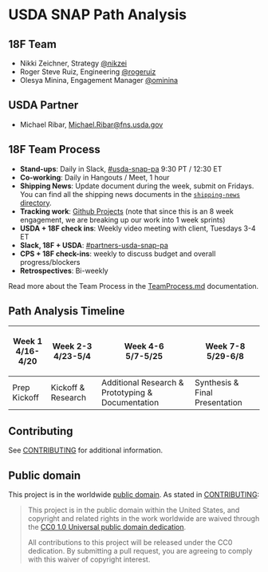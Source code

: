 # USDA SNAP Path Analysis

## 18F Team

- Nikki Zeichner, Strategy [@nikzei](https://github.com/nikzei)
- Roger Steve Ruiz, Engineering [@rogeruiz](https://github.com/rogeruiz)
- Olesya Minina, Engagement Manager [@ominina](https://github.com/ominina)

## USDA Partner
- Michael Ribar, Michael.Ribar@fns.usda.gov

## 18F Team Process

- **Stand-ups**: Daily in Slack, [#usda-snap-pa][slack-channel] 9:30 PT / 12:30 ET
- **Co-working**: Daily in Hangouts / Meet, 1 hour
- **Shipping News**: Update document during the week, submit on Fridays. You can
  find all the shipping news documents in the [`shipping-news`
  directory](./shipping-news).
- **Tracking work**: [Github Projects](https://github.com/18F/usda-snap-pa/projects) (note that since this is an 8 week engagement, we are breaking up our work into 1 week sprints)
- **USDA + 18F check ins**: Weekly video meeting with client, Tuesdays 3-4 ET
- **Slack, 18F + USDA**: [#partners-usda-snap-pa][slack-channel]
- **CPS + 18F check-ins**: weekly to discuss budget and overall progress/blockers
- **Retrospectives**: Bi-weekly

Read more about the Team Process in the [TeamProcess.md](TeamProcess.md) documentation.

[slack-channel]: https://gsa-tts.slack.com/archives/usda-snap-pa

## Path Analysis Timeline

| <p align=center> Week 1 <br> 4/16-4/20 </p> | <p align=center> Week 2-3 <br> 4/23-5/4 </p> | <p align=center> Week 4-6 <br> 5/7-5/25 </p> | <p align=center> Week 7-8 <br> 5/29-6/8 </p> |
| ------ | -------- | -------- | -------- |
| Prep Kickoff | Kickoff & Research | Additional Research & Prototyping & Documentation | Synthesis & Final Presentation |


## Contributing

See [CONTRIBUTING](CONTRIBUTING.md) for additional information.

## Public domain

This project is in the worldwide [public domain](LICENSE.md). As stated in [CONTRIBUTING](CONTRIBUTING.md):

> This project is in the public domain within the United States, and copyright
> and related rights in the work worldwide are waived through the [CC0 1.0
> Universal public domain dedication](https://creativecommons.org/publicdomain/zero/1.0/).
>
> All contributions to this project will be released under the CC0 dedication.
> By submitting a pull request, you are agreeing to comply with this waiver of
> copyright interest.
